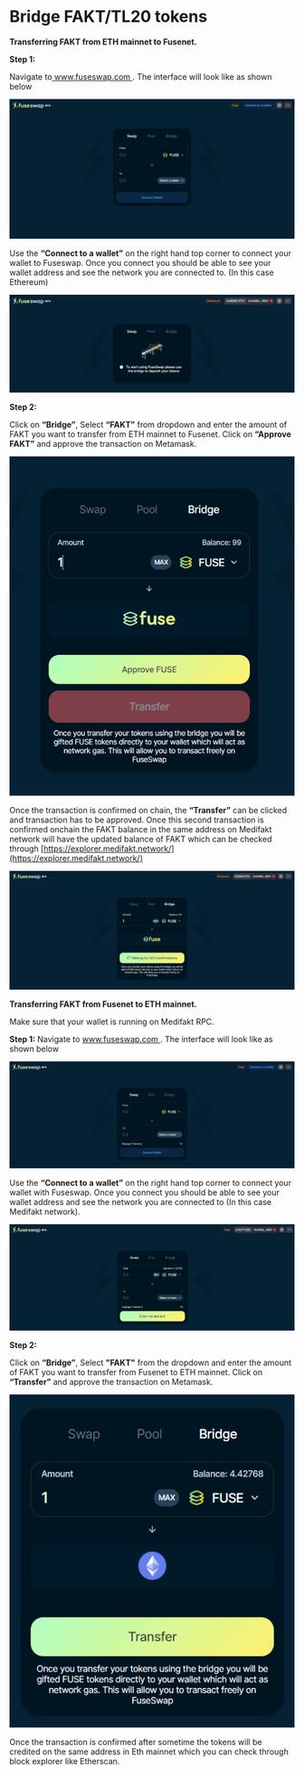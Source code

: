 # Bridge FAKT/TL20 tokens

**Transferring FAKT from ETH mainnet to Fusenet.**

**Step 1:**

Navigate to[ www.fuseswap.com ](https://fuseswap.com/). The interface will look like as shown below

![](../.gitbook/assets/0%20%286%29.png)

Use the **“Connect to a wallet”** on the right hand top corner to connect your wallet to Fuseswap. Once you connect you should be able to see your wallet address and see the network you are connected to. \(In this case Ethereum\)

![](../.gitbook/assets/1%20%289%29.png)

**Step 2:**

Click on **“Bridge”**, Select **“FAKT”** from dropdown and enter the amount of FAKT you want to transfer from ETH mainnet to Fusenet. Click on **“Approve FAKT”** and approve the transaction on Metamask.

![](../.gitbook/assets/2%20%289%29.png)

Once the transaction is confirmed on chain, the **“Transfer”** can be clicked and transaction has to be approved. Once this second transaction is confirmed onchain the FAKT balance in the same address on Medifakt network will have the updated balance of FAKT which can be checked through [https://explorer.medifakt.network/](https://explorer.medifakt.network/) 

![](../.gitbook/assets/3%20%288%29.png)

**Transferring FAKT from Fusenet to ETH mainnet.**

Make sure that your wallet is running on Medifakt RPC.

**Step 1:** Navigate to [www.fuseswap.com ](https://fuseswap.com/). The interface will look like as shown below

![](../.gitbook/assets/4%20%289%29.png)

Use the **“Connect to a wallet”** on the right hand top corner to connect your wallet with Fuseswap. Once you connect you should be able to see your wallet address and see the network you are connected to \(In this case Medifakt network\).

![](../.gitbook/assets/5%20%286%29.png)

**Step 2:**

Click on **“Bridge”**, Select **"FAKT"** from the dropdown and enter the amount of FAKT you want to transfer from Fusenet to ETH mainnet. Click on **“Transfer”** and approve the transaction on Metamask.

![](../.gitbook/assets/6%20%287%29.png)

Once the transaction is confirmed after sometime the tokens will be credited on the same address in Eth mainnet which you can check through block explorer like Etherscan.

